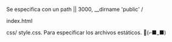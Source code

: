 Se especifica con un path || 3000, __dirname 'public' /

index.html

css/ style.css. Para especificar los archivos estáticos. 🤖(⌐■_■)
